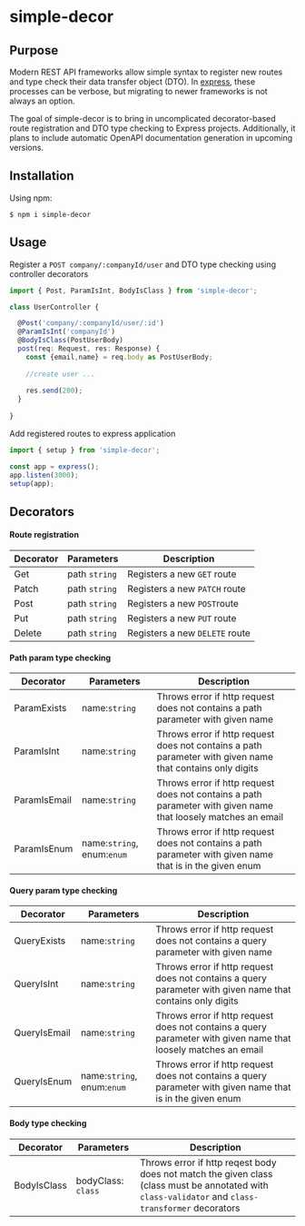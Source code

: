# simple-decor
## Purpose
Modern REST API frameworks allow simple syntax to register new routes and type check their data transfer object (DTO). 
In [express](https://www.npmjs.com/package/express), these processes can be verbose, but migrating to newer frameworks is not always an option. 

The goal of simple-decor is to bring in uncomplicated decorator-based route registration and DTO type checking to Express projects. Additionally, it plans to include automatic OpenAPI documentation generation in upcoming versions.

## Installation

Using npm:
```shell
$ npm i simple-decor
```

## Usage
Register a `POST company/:companyId/user` and DTO type checking using controller decorators 
```ts
import { Post, ParamIsInt, BodyIsClass } from 'simple-decor';

class UserController {

  @Post('company/:companyId/user/:id') 
  @ParamIsInt('companyId') 
  @BodyIsClass(PostUserBody)
  post(req: Request, res: Response) {
    const {email,name} = req.body as PostUserBody;
    
    //create user ...
    
    res.send(200);
  }
  
}
```

Add registered routes to express application
```ts
import { setup } from 'simple-decor';

const app = express();
app.listen(3000);
setup(app);
```

## Decorators

#### Route registration
Decorator    | Parameters                       | Description
-------------|----------------------------------|------------
Get          | path `string`                    | Registers a new `GET` route 
Patch        | path `string`                    | Registers a new `PATCH` route
Post         | path `string`                    | Registers a new  `POST`route
Put          | path `string`                    | Registers a new `PUT` route
Delete       | path `string`                    | Registers a new  `DELETE` route


#### Path param type checking

Decorator    | Parameters                       | Description
-------------|----------------------------------|------------
ParamExists  | name:`string`                    | Throws error if http request does not contains a path parameter with given name
ParamIsInt   | name:`string`                    | Throws error if http request does not contains a path parameter with given name that contains only digits
ParamIsEmail | name:`string`                    | Throws error if http request does not contains a path parameter with given name that loosely matches an email
ParamIsEnum  | name:`string`, enum:`enum`       | Throws error if http request does not contains a path parameter with given name that is in the given enum


#### Query param type checking

Decorator    | Parameters                       | Description
-------------|----------------------------------|------------
QueryExists  | name:`string`                    | Throws error if http request does not contains a query parameter with given name
QueryIsInt   | name:`string`                    | Throws error if http request does not contains a query parameter with given name that contains only digits
QueryIsEmail | name:`string`                    | Throws error if http request does not contains a query parameter with given name that loosely matches an email
QueryIsEnum  | name:`string`, enum:`enum`       | Throws error if http request does not contains a query parameter with given name that is in the given enum


#### Body type checking
Decorator    | Parameters                       | Description
-------------|----------------------------------|------------
BodyIsClass  | bodyClass: `class`               | Throws error if http reqest body does not match the given class (class must be annotated with `class-validator` and `class-transformer` decorators
